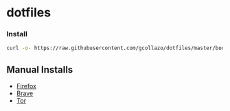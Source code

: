 # dotfiles

### Install
```bash
curl -o- https://raw.githubusercontent.com/gcollazo/dotfiles/master/bootstrap.sh | bash
```

## Manual Installs
- [Firefox](https://www.mozilla.org/en-US/firefox/new/)
- [Brave](https://brave.com)
- [Tor](https://www.torproject.org/download/)
